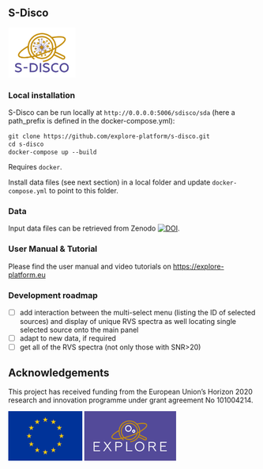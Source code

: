 ## S-Disco

<img src='logo_sdisco.png' height='100' />

### Local installation

S-Disco can be run locally at `http://0.0.0.0:5006/sdisco/sda` (here a path_prefix is defined in the docker-compose.yml):

    git clone https://github.com/explore-platform/s-disco.git
    cd s-disco
    docker-compose up --build

Requires `docker`.

Install data files (see next section) in a local folder and update `docker-compose.yml` to point to this folder.

### Data

Input data files can be retrieved from Zenodo [![DOI](https://zenodo.org/badge/DOI/10.5281/zenodo.10405443.svg)](https://doi.org/10.5281/zenodo.10405443).

### User Manual & Tutorial

Please find the user manual and video tutorials on https://explore-platform.eu

### Development roadmap

- [ ] add interaction between the multi-select menu (listing the ID of selected sources) and display of unique RVS spectra as well locating single selected source onto the main panel
- [ ] adapt to new data, if required
- [ ] get all of the RVS spectra (not only those with SNR>20)

## Acknowledgements

This project has received funding from the European Union’s Horizon 2020 research and innovation programme under grant agreement No 101004214. 

<img src='logoEU.jpg' height='100' /> <img src='Explore_Logo_Box.png' height='100' />
